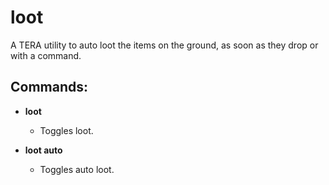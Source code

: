 loot
===
A TERA utility to auto loot the items on the ground, as soon as they drop or with a command.

## Commands:
- **loot**
  - Toggles loot.

- **loot auto** 
  - Toggles auto loot.
